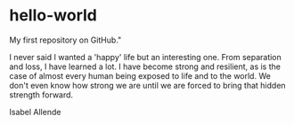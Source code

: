 # hello-world
My first repository on GitHub."

I never said I wanted a 'happy' life but an interesting one. From separation and loss, I have learned a lot. I have become strong and resilient, as is the case of almost every human being exposed to life and to the world. We don't even know how strong we are until we are forced to bring that hidden strength forward.

Isabel Allende
